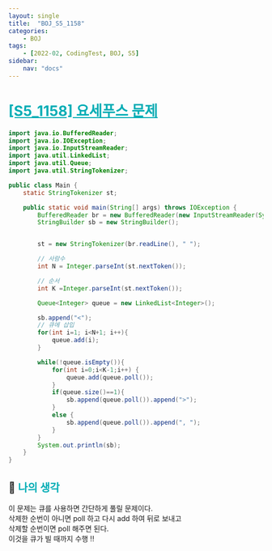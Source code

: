 ```yaml
---
layout: single
title:  "BOJ_S5_1158"
categories: 
    - BOJ
tags: 
    - [2022-02, CodingTest, BOJ, S5]
sidebar:
    nav: "docs"
---
```


# <b><a style="color:#00adb5" href="https://www.acmicpc.net/problem/1158" target=_blank>[S5_1158] 요세푸스 문제</a></b>

```java
import java.io.BufferedReader;
import java.io.IOException;
import java.io.InputStreamReader;
import java.util.LinkedList;
import java.util.Queue;
import java.util.StringTokenizer;

public class Main {
    static StringTokenizer st;

    public static void main(String[] args) throws IOException {
        BufferedReader br = new BufferedReader(new InputStreamReader(System.in));
        StringBuilder sb = new StringBuilder();


        st = new StringTokenizer(br.readLine(), " ");

        // 사람수
        int N = Integer.parseInt(st.nextToken());

        // 순서
        int K =Integer.parseInt(st.nextToken());

        Queue<Integer> queue = new LinkedList<Integer>();

        sb.append("<");
        // 큐에 삽입
        for(int i=1; i<N+1; i++){
            queue.add(i);
        }

        while(!queue.isEmpty()){
            for(int i=0;i<K-1;i++) {
                queue.add(queue.poll());
            }
            if(queue.size()==1){
                sb.append(queue.poll()).append(">");
            }
            else {
                sb.append(queue.poll()).append(", ");
            }
        }
        System.out.println(sb);
    }
}
```


## 🤔 <b><a style="color:#00adb5">나의 생각</a></b>
이 문제는 큐를 사용하면 간단하게 풀릴 문제이다.<br>
삭제한 순번이 아니면 poll 하고 다시 add 하여 뒤로 보내고<br>
삭제할 순번이면 poll 해주면 된다.<br>
이것을 큐가 빌 때까지 수행 !!